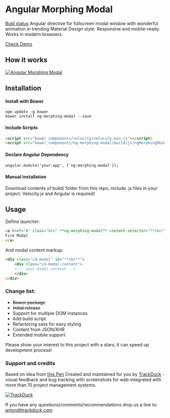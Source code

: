 # Angular Morphing Modal
[Buld status](https://travis-ci.org/shauchenka/ng-morphing-modal.svg)
Angular directive for fullscreen modal window with wonderful animation in trending Material Design style. Responsive and mobile-ready. Works in modern browsers.

[Check Demo](https://dl.dropboxusercontent.com/u/60349134/ngm/example/index.html#)

## How it works
[![Angular Morphing Modal](http://habrastorage.org/files/e54/59d/5c9/e5459d5c9aeb445c8ed7c3f1fde489df.gif)](https://dl.dropboxusercontent.com/u/60349134/ngm/example/index.html#)

## Installation

#### Install with Bower
```shell
npm update -g bower
bower install ng-morphing-modal --save
```

#### Include Scripts
```html
<script src="bower_components/velocity/velocity.min.js"></script>
<script src="bower_components/ng-morphing-modal/build/js/ngMorphingModal.min.js"></script>
```

#### Declare Angular Dependency
```html
angular.module('your-app', ['ng-morphing-modal']);
```

#### Manual installation
Download contents of build/ folder from this repo, include .js files in your project. Velocity.js and Angular is required!

## Usage
Define launcher:
```html
<a href="#" class="btn" **ng-morphing-modal** content-selector="**cbc**" data-type="modal-trigger">
Fire Modal
</a>
```
And modal content markup:
```html
<div class="cd-modal" id="**cbc**">
    <div class="cd-modal-content">
    <!-- your modal content -->
    </div>
</div>
```


### Change list:
* ~~Bower package~~
* ~~Initial release~~
* Support for multiple DOM instances
* Add build script
* Refactoring sass for easy styling
* Content from JSON/XHR
* Extended mobile support

Please show your interest to this project with a stars, it can speed up development process!

### Support and credits
Based on idea from [this Pen](http://codepen.io/codyhouse/pen/vEVjJg)
Created and maintained for you by [TrackDuck](https://trackduck.com) - visual feedback and bug tracking with screenshots for web integrated with more than 15 project management systems.

[![TrackDuck](http://trackduck.github.io/attention-map/images/td.png)](https://trackduck.com)

If you have any questions/comments/recommendations drop us a line to: anton@trackduck.com
